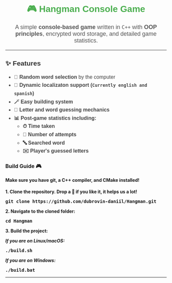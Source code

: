 <div align="center">
  <h1 style="color:#4CAF50; font-family:Arial, sans-serif;">🎮 Hangman Console Game</h1>
  <p style="font-size:18px; color:#555; font-family:Arial, sans-serif;">
    A simple <b>console-based game</b> written in <code>C++</code> with <b>OOP principles</b>,
    encrypted word storage, and detailed game statistics.
  </p>
</div>

<hr/>

<h2 style="color:#333; font-family:Arial, sans-serif;">✨ Features</h2>
<ul style="font-size:16px; line-height:1.6; color:#444; font-family:Arial, sans-serif;">
  <li>🤖 <b>Random word selection</b> by the computer</li>
  <li>🔡 <b>Dynamic localizaton support (<code>Currently english and spanish</code>) </li>
  <li>🪄 <b>Easy building system </li>
  <li>🎯 <b>Letter and word guessing</b> mechanics</li>
  <li>📊 <b>Post-game statistics</b> including:
    <ul>
      <li>⏱ <b>Time taken</b></li>
      <li>🔢 <b>Number of attempts</b></li>
      <li>🔤 <b>Searched word</b></li>
      <li>✉️ <b>Player's guessed letters</b></li>
    </ul>
  </li>
</ul>

<h3>Build Guide 🎮</h3>
<h4>Make sure you have <b>git</b>, a <b>C++ compiler</b>, and <b>CMake</b> installed!</h4>

<p>1. Clone the repository. Drop a 🌟 if you like it, it helps us a lot!</p>
<pre>git clone https://github.com/dubrovin-daniil/Hangman.git</pre>

<p>2. Navigate to the cloned folder:</p>
<pre>cd Hangman</pre>

<p>3. Build the project:</p>
<i>If you are on Linux/macOS:</i>
<pre>./build.sh</pre>

<i>If you are on Windows:</i>
<pre>./build.bat</pre>

<hr/>

